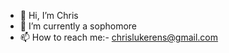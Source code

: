 - 👋 Hi, I’m Chris
- 🌱 I’m currently a sophomore
- 📫 How to reach me:- chrislukerens@gmail.com

<!---
chr1sluke/chr1sluke is a ✨ special ✨ repository because its `README.md` (this file) appears on your GitHub profile.
You can click the Preview link to take a look at your changes.
--->
